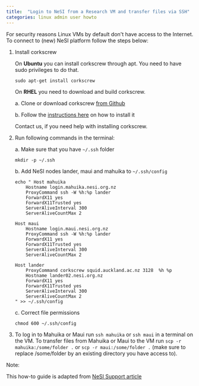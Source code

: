 ```yaml
---
title:  "Login to NeSI from a Research VM and transfer files via SSH"
categories: linux admin user howto
---
```


For security reasons Linux VMs by default don't have access to the Internet. To connect to (new) NeSI platform follow the steps below:

1. Install corkscrew 

    On **Ubuntu** you can install corkscrew through apt. You need to have sudo privileges to do that.
	
    ```
    sudo apt-get install corkscrew
    ```

    On **RHEL** you need to download and build corkscrew.

    a. Clone or download corkscrew [from Github](https://github.com/bryanpkc/corkscrew)

    b. Follow the [instructions here](https://github.com/bryanpkc/corkscrew#how-do-i-install-it) on how to install it 

    Contact us, if you need help with installing corkscrew.

2. Run following commands in the terminal:

    a. Make sure that you have `~/.ssh` folder 
	
	```
	mkdir -p ~/.ssh
	```
	
	b. Add NeSI nodes lander, maui and mahuika to `~/.ssh/config`
	
	```
	echo " Host mahuika
		Hostname login.mahuika.nesi.org.nz
		ProxyCommand ssh -W %h:%p lander
		ForwardX11 yes
		ForwardX11Trusted yes
		ServerAliveInterval 300
		ServerAliveCountMax 2

	Host maui
		Hostname login.maui.nesi.org.nz
		ProxyCommand ssh -W %h:%p lander
		ForwardX11 yes
		ForwardX11Trusted yes
		ServerAliveInterval 300
		ServerAliveCountMax 2

	Host lander
		ProxyCommand corkscrew squid.auckland.ac.nz 3128  %h %p
		Hostname lander02.nesi.org.nz
		ForwardX11 yes
		ForwardX11Trusted yes
		ServerAliveInterval 300
		ServerAliveCountMax 2
	" >> ~/.ssh/config
	```
	c. Correct file permissions
	
	```
	chmod 600 ~/.ssh/config
	```
	
3. To log in to Mahuika or Maui run `ssh mahuika` or `ssh maui` in a terminal on the VM. To transfer files from Mahuika or Maui to the VM run `scp -r mahuika:/some/folder .` or `scp -r maui:/some/folder .` (make sure to replace /some/folder by an existing directory you have access to).

Note:

This how-to guide is adapted from [NeSI Support article](https://support.nesi.org.nz/hc/en-gb/articles/360000161315)

